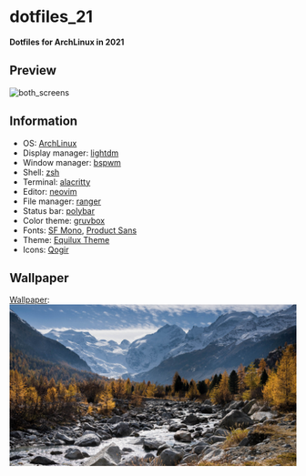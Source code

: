 # dotfiles_21

__Dotfiles for ArchLinux in 2021__

## Preview

<!---
<p float="left">
  <img src="./repository_info/Pictures/secondary_screen.png" alt="secondary_screen" width="270x480"/>
  <img src="./repository_info/Pictures/principal_screen.png" alt="principal_screen" width="640x360"/>
</p>
540x960
1280x720
![secondary_screen](./repository_info/Pictures/secondary_screen.png) ![principal_screen](./repository_info/Pictures/principal_screen.png)
--->
![both_screens](./repository_info/Pictures/both_screens.png)

## Information

- OS: [ArchLinux](https://archlinux.org/)
- Display manager: [lightdm](https://github.com/canonical/lightdm)
- Window manager: [bspwm](https://github.com/baskerville/bspwm)
- Shell: [zsh](https://wiki.archlinux.org/index.php/zsh)
- Terminal: [alacritty](https://github.com/alacritty/alacritty)
- Editor: [neovim](https://github.com/neovim/neovim)
- File manager: [ranger](https://github.com/ranger/ranger)
- Status bar: [polybar](https://github.com/polybar/polybar)
- Color theme: [gruvbox](https://github.com/morhetz/gruvbox)
- Fonts: [SF Mono](https://github.com/supercomputra/SF-Mono-Font), [Product Sans](https://befonts.com/product-sans-font.html)
- Theme: [Equilux Theme](https://github.com/ddnexus/equilux-theme)
- Icons: [Qogir](https://github.com/vinceliuice/Qogir-icon-theme)

## Wallpaper

[Wallpaper](https://www.google.com/search?q=mountain+wallpaper+4k&tbm=isch&ved=2ahUKEwjv0pSag-3tAhUGeRoKHfrFCQkQ2-cCegQIABAA&oq=mountain+wallpaper+4k&gs_lcp=CgNpbWcQAzICCAAyAggAMgIIADICCAAyAggAMgIIADICCAAyAggAMgIIADICCAA6BAgAEENQ6VBYpVdgo1hoAHAAeACAAUaIAcwBkgEBM5gBAKABAaoBC2d3cy13aXotaW1nwAEB&sclient=img&ei=WOXnX-_GDIbyafqLp0g&bih=1338&biw=1308&client=firefox-b-d#imgrc=LJKOg7zY5sD5CM):
![38580](./repository_info/wallpapers/38580.jpg)

